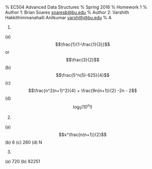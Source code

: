 % EC504 Advanced Data Structures
% Spring 2016
% Homework 1
% Author 1: 	Brian Soares 				soaresb@bu.edu
% Author 2:	Varshith Hakkithimmanahalli Anilkumar	varshith@bu.edu
% A

1.

(a) $$\frac{1}{1-\frac{1}{3}}$$  or  $$\frac{3}{2}$$
(b) $$\frac{5^n(5)-625}{4}$$
(c) $$\frac{n^2(n+1)^2}{4} + \frac{9n(n+1)}{2} -2n - 2$$
(d) $$\log_5 (10^n!)$$

2.

(a) $$x^\frac{n(n+1)}{2}$$
(b) 6
(c) 280
(d) N

3.

(a) 720
(b) 82251
